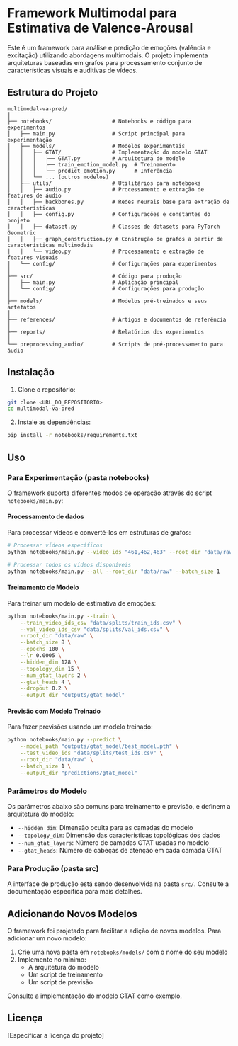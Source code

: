# Framework Multimodal para Estimativa de Valence-Arousal

Este é um framework para análise e predição de emoções (valência e excitação) utilizando abordagens multimodais. O projeto implementa arquiteturas baseadas em grafos para processamento conjunto de características visuais e auditivas de vídeos.

## Estrutura do Projeto

```
multimodal-va-pred/
│
├── notebooks/                   # Notebooks e código para experimentos
│   ├── main.py                  # Script principal para experimentação
│   ├── models/                  # Modelos experimentais
│   │   ├── GTAT/                # Implementação do modelo GTAT
│   │   │   ├── GTAT.py          # Arquitetura do modelo
│   │   │   ├── train_emotion_model.py  # Treinamento
│   │   │   └── predict_emotion.py      # Inferência
│   │   └── ... (outros modelos)
│   ├── utils/                   # Utilitários para notebooks
│   │   ├── audio.py             # Processamento e extração de features de áudio
│   │   ├── backbones.py         # Redes neurais base para extração de características
│   │   ├── config.py            # Configurações e constantes do projeto
│   │   ├── dataset.py           # Classes de datasets para PyTorch Geometric
│   │   ├── graph_construction.py # Construção de grafos a partir de características multimodais
│   │   └── video.py             # Processamento e extração de features visuais
│   └── config/                  # Configurações para experimentos
│
├── src/                         # Código para produção
│   ├── main.py                  # Aplicação principal
│   └── config/                  # Configurações para produção
│
├── models/                      # Modelos pré-treinados e seus artefatos
│
├── references/                  # Artigos e documentos de referência
│
├── reports/                     # Relatórios dos experimentos
│
└── preprocessing_audio/         # Scripts de pré-processamento para áudio
```

## Instalação

1. Clone o repositório:
```bash
git clone <URL_DO_REPOSITORIO>
cd multimodal-va-pred
```

2. Instale as dependências:
```bash
pip install -r notebooks/requirements.txt
```

## Uso

### Para Experimentação (pasta notebooks)

O framework suporta diferentes modos de operação através do script `notebooks/main.py`:

#### Processamento de dados

Para processar vídeos e convertê-los em estruturas de grafos:

```bash
# Processar vídeos específicos
python notebooks/main.py --video_ids "461,462,463" --root_dir "data/raw" --batch_size 1

# Processar todos os vídeos disponíveis
python notebooks/main.py --all --root_dir "data/raw" --batch_size 1
```

#### Treinamento de Modelo

Para treinar um modelo de estimativa de emoções:

```bash
python notebooks/main.py --train \
    --train_video_ids_csv "data/splits/train_ids.csv" \
    --val_video_ids_csv "data/splits/val_ids.csv" \
    --root_dir "data/raw" \
    --batch_size 8 \
    --epochs 100 \
    --lr 0.0005 \
    --hidden_dim 128 \
    --topology_dim 15 \
    --num_gtat_layers 2 \
    --gtat_heads 4 \
    --dropout 0.2 \
    --output_dir "outputs/gtat_model"
```

#### Previsão com Modelo Treinado

Para fazer previsões usando um modelo treinado:

```bash
python notebooks/main.py --predict \
    --model_path "outputs/gtat_model/best_model.pth" \
    --test_video_ids "data/splits/test_ids.csv" \
    --root_dir "data/raw" \
    --batch_size 1 \
    --output_dir "predictions/gtat_model"
```

### Parâmetros do Modelo

Os parâmetros abaixo são comuns para treinamento e previsão, e definem a arquitetura do modelo:

- `--hidden_dim`: Dimensão oculta para as camadas do modelo
- `--topology_dim`: Dimensão das características topológicas dos dados
- `--num_gtat_layers`: Número de camadas GTAT usadas no modelo
- `--gtat_heads`: Número de cabeças de atenção em cada camada GTAT

### Para Produção (pasta src)

A interface de produção está sendo desenvolvida na pasta `src/`. Consulte a documentação específica para mais detalhes.

## Adicionando Novos Modelos

O framework foi projetado para facilitar a adição de novos modelos. Para adicionar um novo modelo:

1. Crie uma nova pasta em `notebooks/models/` com o nome do seu modelo
2. Implemente no mínimo:
   - A arquitetura do modelo
   - Um script de treinamento
   - Um script de previsão

Consulte a implementação do modelo GTAT como exemplo.

## Licença

[Especificar a licença do projeto]
